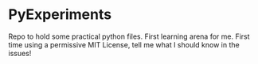 # PyExperiments
Repo to hold some practical python files. 
First learning arena for me. 
First time using a permissive MIT License, tell me what I should know in the issues!
